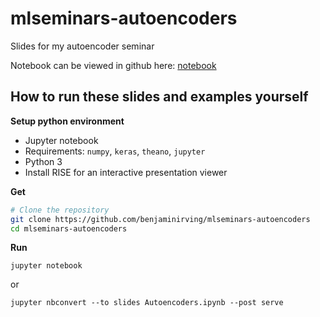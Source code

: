 # mlseminars-autoencoders

Slides for my autoencoder seminar

Notebook can be viewed in github here: [notebook](https://github.com/benjaminirving/mlseminars-autoencoders/blob/master/Autoencoders.ipynb)

## How to run these slides and examples yourself

**Setup python environment**

- Jupyter notebook
- Requirements: `numpy`, `keras`, `theano`, `jupyter`
- Python 3
- Install RISE for an interactive presentation viewer

**Get**
```bash
# Clone the repository
git clone https://github.com/benjaminirving/mlseminars-autoencoders
cd mlseminars-autoencoders
```

**Run**
```
jupyter notebook
```

or
```
jupyter nbconvert --to slides Autoencoders.ipynb --post serve
```
